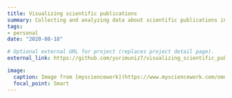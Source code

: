 ```yaml
---
title: Visualizing scientific publications
summary: Collecting and analyzing data about scientific publications in Springer Nature journals.
tags:
- personal
date: "2020-08-18"

# Optional external URL for project (replaces project detail page).
external_link: https://github.com/yurimuniz7/visualizing_scientific_publications

image:
  caption: Image from [mysciencework](https://www.mysciencework.com/omniscience/scientific-publication-the-model-and-scandals)
  focal_point: Smart
---
```

